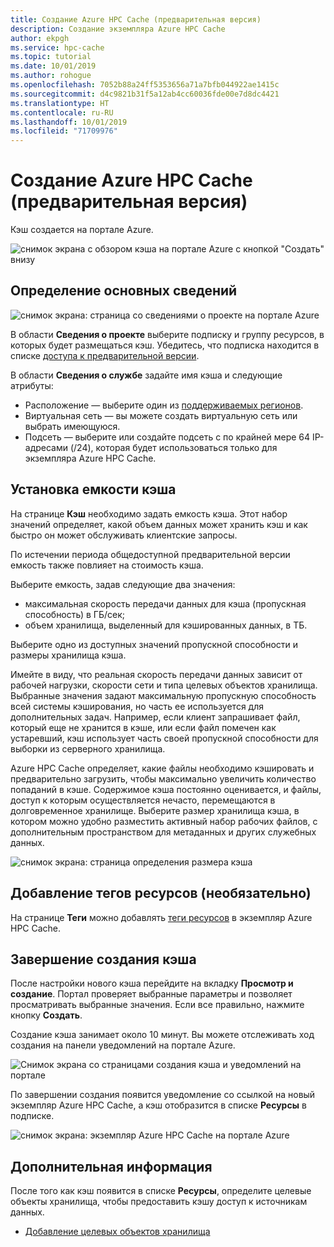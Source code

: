 ```yaml
---
title: Создание Azure HPC Cache (предварительная версия)
description: Создание экземпляра Azure HPC Cache
author: ekpgh
ms.service: hpc-cache
ms.topic: tutorial
ms.date: 10/01/2019
ms.author: rohogue
ms.openlocfilehash: 7052b88a24ff5353656a71a7bfb044922ae1415c
ms.sourcegitcommit: d4c9821b31f5a12ab4cc60036fde00e7d8dc4421
ms.translationtype: HT
ms.contentlocale: ru-RU
ms.lasthandoff: 10/01/2019
ms.locfileid: "71709976"
---
```

# <a name="create-an-azure-hpc-cache-preview"></a>Создание Azure HPC Cache (предварительная версия)

Кэш создается на портале Azure.

![снимок экрана с обзором кэша на портале Azure с кнопкой "Создать" внизу](media/hpc-cache-home-page.png)

## <a name="define-basic-details"></a>Определение основных сведений

![снимок экрана: страница со сведениями о проекте на портале Azure](media/hpc-cache-create-basics.png)

В области **Сведения о проекте** выберите подписку и группу ресурсов, в которых будет размещаться кэш. Убедитесь, что подписка находится в списке [доступа к предварительной версии](hpc-cache-prereqs.md#azure-subscription).

В области **Сведения о службе** задайте имя кэша и следующие атрибуты:

* Расположение — выберите один из [поддерживаемых регионов](hpc-cache-overview.md#region-availability).
* Виртуальная сеть — вы можете создать виртуальную сеть или выбрать имеющуюся.
* Подсеть — выберите или создайте подсеть с по крайней мере 64 IP-адресами (/24), которая будет использоваться только для экземпляра Azure HPC Cache.

## <a name="set-cache-capacity"></a>Установка емкости кэша
<!-- referenced from GUI - update aka.ms link if you change this header text -->

На странице **Кэш** необходимо задать емкость кэша. Этот набор значений определяет, какой объем данных может хранить кэш и как быстро он может обслуживать клиентские запросы.

По истечении периода общедоступной предварительной версии емкость также повлияет на стоимость кэша.

Выберите емкость, задав следующие два значения:

* максимальная скорость передачи данных для кэша (пропускная способность) в ГБ/сек;
* объем хранилища, выделенный для кэшированных данных, в ТБ.

Выберите одно из доступных значений пропускной способности и размеры хранилища кэша.

Имейте в виду, что реальная скорость передачи данных зависит от рабочей нагрузки, скорости сети и типа целевых объектов хранилища. Выбранные значения задают максимальную пропускную способность всей системы кэширования, но часть ее используется для дополнительных задач. Например, если клиент запрашивает файл, который еще не хранится в кэше, или если файл помечен как устаревший, кэш использует часть своей пропускной способности для выборки из серверного хранилища.

Azure HPC Cache определяет, какие файлы необходимо кэшировать и предварительно загрузить, чтобы максимально увеличить количество попаданий в кэше. Содержимое кэша постоянно оценивается, и файлы, доступ к которым осуществляется нечасто, перемещаются в долговременное хранилище. Выберите размер хранилища кэша, в котором можно удобно разместить активный набор рабочих файлов, с дополнительным пространством для метаданных и других служебных данных.

![снимок экрана: страница определения размера кэша](media/hpc-cache-create-capacity.png)

## <a name="add-resource-tags-optional"></a>Добавление тегов ресурсов (необязательно)

На странице **Теги** можно добавлять [теги ресурсов](https://go.microsoft.com/fwlink/?linkid=873112) в экземпляр Azure HPC Cache.

## <a name="finish-creating-the-cache"></a>Завершение создания кэша

После настройки нового кэша перейдите на вкладку **Просмотр и создание**. Портал проверяет выбранные параметры и позволяет просматривать выбранные значения. Если все правильно, нажмите кнопку **Создать**.

Создание кэша занимает около 10 минут. Вы можете отслеживать ход создания на панели уведомлений на портале Azure.

![Снимок экрана со страницами создания кэша и уведомлений на портале](media/hpc-cache-deploy-status.png)

По завершении создания появится уведомление со ссылкой на новый экземпляр Azure HPC Cache, а кэш отобразится в списке **Ресурсы** в подписке.

![снимок экрана: экземпляр Azure HPC Cache на портале Azure](media/hpc-cache-new-overview.png)

## <a name="next-steps"></a>Дополнительная информация

После того как кэш появится в списке **Ресурсы**, определите целевые объекты хранилища, чтобы предоставить кэшу доступ к источникам данных.

* [Добавление целевых объектов хранилища](hpc-cache-add-storage.md)
